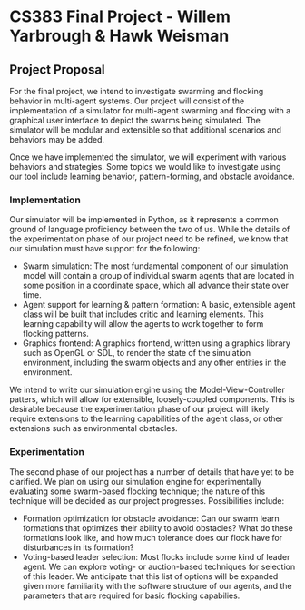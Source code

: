 # CS383 Final Project - Willem Yarbrough & Hawk Weisman

## Project Proposal

For the final project, we intend to investigate swarming and flocking behavior
in multi-agent systems. Our project will consist of the implementation of a
simulator for multi-agent swarming and flocking with a graphical user interface
to depict the swarms being simulated. The simulator will be modular and
extensible so that additional scenarios and behaviors may be added.

Once we have implemented the simulator, we will experiment with various
behaviors and strategies. Some topics we would like to investigate using our
tool include learning behavior, pattern-forming, and obstacle avoidance.

### Implementation
Our simulator will be implemented in Python, as it represents a common ground of
language proficiency between the two of us. While the details of the
experimentation phase of our project need to be refined, we know that our
simulation must have support for the following:

- Swarm simulation: The most fundamental component of our simulation model will
  contain a group of individual swarm agents that are located in some position
  in a coordinate space, which all advance their state over time.
- Agent support for learning & pattern formation: A basic, extensible agent
  class will be built that includes critic and learning elements. This learning
  capability will allow the agents to work together to form flocking patterns.
- Graphics frontend: A graphics frontend, written using a graphics library such
  as OpenGL or SDL, to render the state of the simulation environment, including
  the swarm objects and any other entities in the environment.

We intend to write our simulation engine using the Model-View-Controller
patters, which will allow for extensible, loosely-coupled components. This is
desirable because the experimentation phase of our project will likely require
extensions to the learning capabilities of the agent class, or other extensions
such as environmental obstacles.

### Experimentation
The second phase of our project has a number of details that have yet to be
clarified. We plan on using our simulation engine for experimentally evaluating
some swarm-based flocking technique; the nature of this technique will
be decided as our project progresses. Possibilities include:
- Formation optimization for obstacle avoidance: Can our swarm learn formations
  that optimizes their ability to avoid obstacles? What do these formations look
  like, and how much tolerance does our flock have for disturbances in its
  formation?
- Voting-based leader selection: Most flocks include some kind of leader agent.
  We can explore voting- or auction-based techniques for selection of this leader.
We anticipate that this list of options will be expanded given more familiarity
with the software structure of our agents, and the parameters that are required
for basic flocking capabilies.
